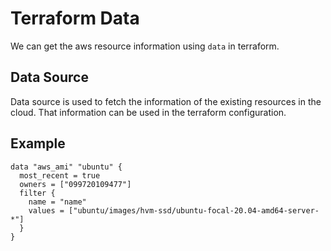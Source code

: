 # Terraform Data
We can get the aws resource information using `data` in terraform.

## Data Source
Data source is used to fetch the information of the existing resources in the cloud.
That information can be used in the terraform configuration.

## Example
```hcl
data "aws_ami" "ubuntu" {
  most_recent = true
  owners = ["099720109477"]
  filter {
    name = "name"
    values = ["ubuntu/images/hvm-ssd/ubuntu-focal-20.04-amd64-server-*"]
  }
}
```